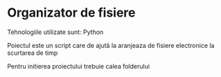# Organizator de fisiere
Tehnologiile utilizate sunt: Python

Poiectul este un script care de ajută la aranjeaza de fisiere electronice
la scurtarea de timp

Pentru initierea proiectului trebuie calea folderului 
